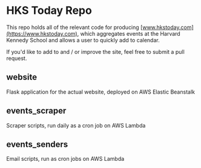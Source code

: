 # HKS Today Repo
This repo holds all of the relevant code for producing [www.hkstoday.com](https://www.hkstoday.com), which aggregates events at the Harvard Kennedy School and allows a user to quickly add to calendar.

If you'd like to add to and / or improve the site, feel free to submit a pull request.

## website
Flask application for the actual website, deployed on AWS Elastic Beanstalk

## events_scraper
Scraper scripts, run daily as a cron job on AWS Lambda

## events_senders
Email scripts, run as cron jobs on AWS Lambda
